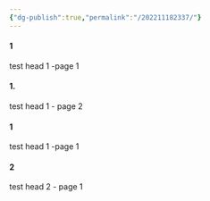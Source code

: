 ```yaml
---
{"dg-publish":true,"permalink":"/202211182337/"}
---
```



> 
<div class="transclusion internal-embed is-loaded"><div class="markdown-embed">



#### 1
test head 1 -page 1


</div></div>


#### 1.
test head 1 - page 2

> 
<div class="transclusion internal-embed is-loaded"><div class="markdown-embed">





#### 1
test head 1 -page 1

#### 2
test head 2 - page 1


</div></div>
